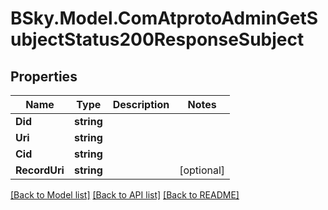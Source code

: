 # BSky.Model.ComAtprotoAdminGetSubjectStatus200ResponseSubject

## Properties

Name | Type | Description | Notes
------------ | ------------- | ------------- | -------------
**Did** | **string** |  | 
**Uri** | **string** |  | 
**Cid** | **string** |  | 
**RecordUri** | **string** |  | [optional] 

[[Back to Model list]](../README.md#documentation-for-models) [[Back to API list]](../README.md#documentation-for-api-endpoints) [[Back to README]](../README.md)

